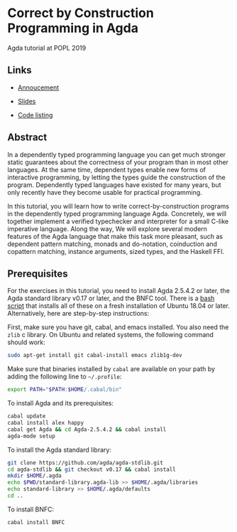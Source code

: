 Correct by Construction Programming in Agda
===========================================

Agda tutorial at POPL 2019

Links
-----

* [Annoucement](https://popl19.sigplan.org/event/popl-2019-tutorialfest-t5-correct-by-construction-programming-in-agda)

* [Slides](slides/slides.html)

* [Code listing](src/html/runwhile.html)

Abstract
--------

In a dependently typed programming language you can get much stronger static guarantees about the correctness of your program than in most other languages. At the same time, dependent types enable new forms of interactive programming, by letting the types guide the construction of the program. Dependently typed languages have existed for many years, but only recently have they become usable for practical programming.

In this tutorial, you will learn how to write correct-by-construction programs in the dependently typed programming language Agda. Concretely, we will together implement a verified typechecker and interpreter for a small C-like imperative language. Along the way, We will explore several modern features of the Agda language that make this task more pleasant, such as dependent pattern matching, monads and do-notation, coinduction and copattern matching, instance arguments, sized types, and the Haskell FFI.

Prerequisites
-------------

For the exercises in this tutorial, you need to install Agda 2.5.4.2 or later, the Agda standard library v0.17 or later, and the BNFC tool. There is a [bash script](https://github.com/jespercockx/popl19-tutorial/blob/master/setup.sh) that installs all of these on a fresh installation of Ubuntu 18.04 or later. Alternatively, here are step-by-step instructions:

First, make sure you have git, cabal, and emacs installed. You also
need the `zlib` c library. On Ubuntu and related systems, the
following command should work:

```bash
sudo apt-get install git cabal-install emacs zlib1g-dev
```

Make sure that binaries installed by `cabal` are available on your
path by adding the following line to `~/.profile`:

```bash
export PATH="$PATH:$HOME/.cabal/bin"
```

To install Agda and its prerequisites:

```bash
cabal update
cabal install alex happy
cabal get Agda && cd Agda-2.5.4.2 && cabal install
agda-mode setup
```

To install the Agda standard library:

```bash
git clone https://github.com/agda/agda-stdlib.git
cd agda-stdlib && git checkout v0.17 && cabal install
mkdir $HOME/.agda
echo $PWD/standard-library.agda-lib >> $HOME/.agda/libraries
echo standard-library >> $HOME/.agda/defaults
cd ..
```

To install BNFC:

```bash
cabal install BNFC
```